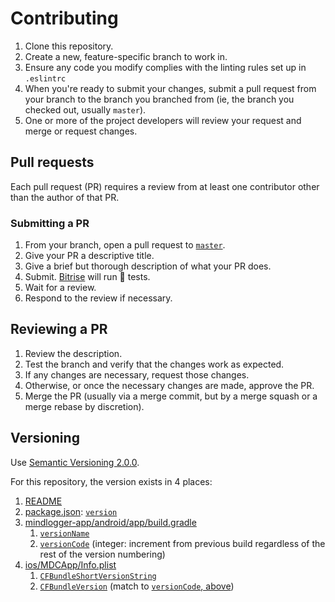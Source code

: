 # Contributing

1. Clone this repository.
2. Create a new, feature-specific branch to work in.
3. Ensure any code you modify complies with the linting rules set up in ```.eslintrc```
4. When you're ready to submit your changes, submit a pull request from your branch to the branch you branched from (ie, the branch you checked out, usually `master`).
5. One or more of the project developers will review your request and merge or request changes.

## Pull requests

Each pull request (PR) requires a review from at least one contributor other than the author of that PR.

### Submitting a PR
1. From your branch, open a pull request to [`master`](https://github.com/tx-covid19/mindlogger-app/tree/master).
2. Give your PR a descriptive title.
3. Give a brief but thorough description of what your PR does.
4. Submit. [Bitrise](https://app.bitrise.io/app/cd8e019aed55b142) will run :microscope: tests.
5. Wait for a review.
6. Respond to the review if necessary.

## Reviewing a PR
1. Review the description.
2. Test the branch and verify that the changes work as expected.
3. If any changes are necessary, request those changes.
4. Otherwise, or once the necessary changes are made, approve the PR.
5. Merge the PR (usually via a merge commit, but by a merge squash or a merge rebase by discretion).

## Versioning

Use [Semantic Versioning 2.0.0](https://semver.org/#semantic-versioning-200).

For this repository, the version exists in 4 places:
1. [README](./README.md)
2. [package.json](https://github.com/tx-covid19/mindlogger-app/blob/master/package.json): [`version`](https://github.com/tx-covid19/mindlogger-app/blob/master/package.json#L3)
3. [mindlogger-app/android/app/build.gradle](https://github.com/tx-covid19/mindlogger-app/blob/e0903c84ca6ad94b0b942bd8aaa79c3d31ba04a6/android/app/build.gradle)
   1. [`versionName`](https://github.com/tx-covid19/mindlogger-app/blob/e0903c84ca6ad94b0b942bd8aaa79c3d31ba04a6/android/app/build.gradle#L105)
   2. [`versionCode`](https://github.com/tx-covid19/mindlogger-app/blob/e0903c84ca6ad94b0b942bd8aaa79c3d31ba04a6/android/app/build.gradle#L104) (integer: increment from previous build regardless of the rest of the version numbering)
4. [ios/MDCApp/Info.plist](https://github.com/tx-covid19/mindlogger-app/blob/master/ios/MDCApp/Info.plist)
   1. [`CFBundleShortVersionString`](https://github.com/tx-covid19/mindlogger-app/blob/26bb15b5836aae44df2cde04bf93a018cccfff04/ios/MDCApp/Info.plist#L19-L20)
   2. [`CFBundleVersion`](https://github.com/tx-covid19/mindlogger-app/blob/26bb15b5836aae44df2cde04bf93a018cccfff04/ios/MDCApp/Info.plist#L23-L24) (match to [`versionCode`, above](#versioncode))
